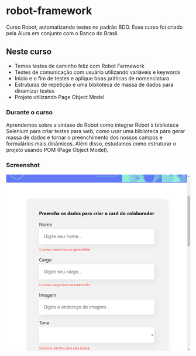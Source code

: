# robot-framework
Curso Robot, automatizando testes no padrão BDD.
Esse curso foi criado pela Alura em conjunto com o Banco do Brasil.
## Neste curso 
* Temos testes de caminho feliz com Robot Farmework
* Testes de comunicação com usuário utilizando variáveis e keywords
* Inicio e o fim de testes e aplique boas práticas de nomenclatura
* Estruturas de repetição e uma biblioteca de massa de dados para dinamizar testes
* Projeto utilizando Page Object Model
### Durante o curso
Aprendemos sobre a sintaxe do Robot como integrar Robot à biblioteca Selenium para criar testes para web, como usar uma biblioteca para gerar massa de dados e tornar o preenchimento dos nossos campos e formulários mais dinâmicos. Além disso, estudamos como estruturar o projeto usando POM (Page Object Model).

### Screenshot 

![Imagem, de um dos testes](/results/selenium-screenshot-4.png)
